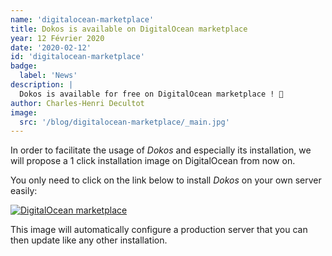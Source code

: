 ```yaml
---
name: 'digitalocean-marketplace'
title: Dokos is available on DigitalOcean marketplace
year: 12 Février 2020
date: '2020-02-12'
id: 'digitalocean-marketplace'
badge:
  label: 'News'
description: |
  Dokos is available for free on DigitalOcean marketplace ! 🎉
author: Charles-Henri Decultot
image:
  src: '/blog/digitalocean-marketplace/_main.jpg'
---
```


In order to facilitate the usage of _Dokos_ and especially its installation, we will propose a 1 click installation image on DigitalOcean from now on.

You only need to click on the link below to install _Dokos_ on your own server easily:

<a class="outline-btn shadow-lg" href="https://marketplace.digitalocean.com/apps/dokos?refcode=92286dd99700" target="_blank" rel="noopener">
  <img class="mx-auto w-48" src="/images/DO_Logo_horizontal_blue.svg" alt="DigitalOcean marketplace">
</a>

This image will automatically configure a production server that you can then update like any other installation.  
